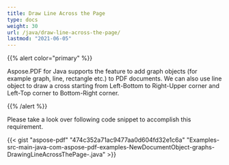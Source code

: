 ```yaml
---
title: Draw Line Across the Page
type: docs
weight: 30
url: /java/draw-line-across-the-page/
lastmod: "2021-06-05"
---
```


{{% alert color="primary" %}}

Aspose.PDF for Java supports the feature to add graph objects (for example graph, line, rectangle etc.) to PDF documents. We can also use line object to draw a cross starting from Left-Bottom to Right-Upper corner and Left-Top corner to Bottom-Right corner.

{{% /alert %}}

Please take a look over following code snippet to accomplish this requirement.

{{< gist "aspose-pdf" "474c352a71ac9477aa0d604fd32e1c6a" "Examples-src-main-java-com-aspose-pdf-examples-NewDocumentObject-graphs-DrawingLineAcrossThePage-.java" >}}
